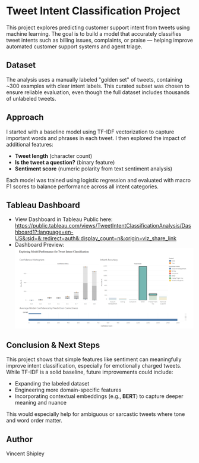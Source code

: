 # Tweet Intent Classification Project

This project explores predicting customer support intent from tweets using machine learning. The goal is to build a model that accurately classifies tweet intents such as billing issues, complaints, or praise — helping improve automated customer support systems and agent triage.

## Dataset

The analysis uses a manually labeled "golden set" of tweets, containing ~300 examples with clear intent labels. This curated subset was chosen to ensure reliable evaluation, even though the full dataset includes thousands of unlabeled tweets.

## Approach

I started with a baseline model using TF-IDF vectorization to capture important words and phrases in each tweet. I then explored the impact of additional features:

- **Tweet length** (character count)  
- **Is the tweet a question?** (binary feature)  
- **Sentiment score** (numeric polarity from text sentiment analysis)

Each model was trained using logistic regression and evaluated with macro F1 scores to balance performance across all intent categories.

## Tableau Dashboard 

- View Dashboard in Tableau Public here: https://public.tableau.com/views/TweetIntentClassificationAnalysis/Dashboard1?:language=en-US&:sid=&:redirect=auth&:display_count=n&:origin=viz_share_link
- Dashboard Preview:
![Tweet Intent Dashboard](./Tableau_Screenshot.png)


## Conclusion & Next Steps

This project shows that simple features like sentiment can meaningfully improve intent classification, especially for emotionally charged tweets. While TF-IDF is a solid baseline, future improvements could include:

- Expanding the labeled dataset
- Engineering more domain-specific features
- Incorporating contextual embeddings (e.g., **BERT**) to capture deeper meaning and nuance

This would especially help for ambiguous or sarcastic tweets where tone and word order matter.

## Author  
Vincent Shipley
